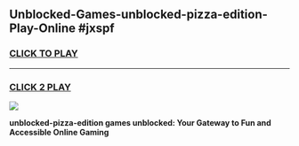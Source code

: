 
## Unblocked-Games-unblocked-pizza-edition-Play-Online #jxspf
<h3>
<a href="https://news.freeplayer.one?title=unblocked-pizza-edition&ref=3">CLICK TO PLAY</a></h3>
<hr>

<h3>
<a href="https://news.freeplayer.one?title=unblocked-pizza-edition&ref=3">CLICK 2 PLAY</a>
  
</h3>

<a href="https://news.freeplayer.one?title=unblocked-pizza-edition&ref=3"><img src="https://clearcache.store/games.png"></a>


**unblocked-pizza-edition games unblocked: Your Gateway to Fun and Accessible Online Gaming**
